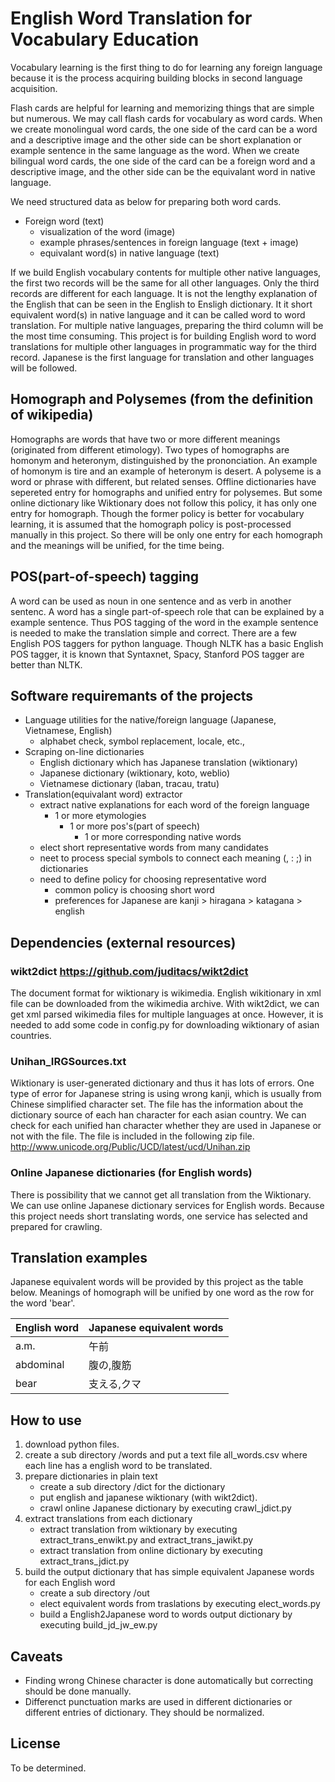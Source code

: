 # English Word Translation for Vocabulary Education
Vocabulary learning is the first thing to do for learning any foreign language because it is the process acquiring building blocks in second language acquisition.

Flash cards are helpful for learning and memorizing things that are simple but numerous.
We may call flash cards for vocabulary as word cards.
When we create monolingual word cards, the one side of the card can be a word and a descriptive image and the other side can be short explanation or example sentence in the same language as the word.
When we create bilingual word cards, the one side of the card can be a foreign word and a descriptive image, and the other side can be the equivalant word in native language.

We need structured data as below for preparing both word cards.
* Foreign word (text)
  * visualization of the word (image)
  * example phrases/sentences in foreign language (text + image)
  * equivalant word(s) in native language (text)

If we build English vocabulary contents for multiple other native languages, the first two records will be the same for all other languages.
Only the third records are different for each language.
It is not the lengthy explanation of the English that can be seen in the English to Ensligh dictionary.
It it short equivalent word(s) in native language and it can be called word to word translation.
For multiple native languages, preparing the third column will be the most time consuming.
This project is for building English word to word translations for multiple other languages in programmatic way for the third record.
Japanese is the first language for translation and other languages will be followed.

## Homograph and Polysemes (from the definition of wikipedia)
Homographs are words that have two or more different meanings (originated from different etimology).
Two types of homographs are homonym and heteronym, distinguished by the prononciation.
An example of homonym is tire and an example of heteronym is desert.
A polyseme is a word or phrase with different, but related senses.
Offline dictionaries have sepereted entry for homographs and unified entry for polysemes.
But some online dictionary like Wiktionary does not follow this policy, it has only one entry for homograph.
Though the former policy is better for vocabulary learning, it is assumed that the homograph policy is post-processed manually in this project.
So there will be only one entry for each homograph and the meanings will be unified, for the time being.

## POS(part-of-speech) tagging
A word can be used as noun in one sentence and as verb in another sentenc.
A word has a single part-of-speech role that can be explained by a example sentence.
Thus POS tagging of the word in the example sentence is needed to make the translation simple and correct.
There are a few English POS taggers for python language.
Though NLTK has a basic English POS tagger, it is known that Syntaxnet, Spacy, Stanford POS tagger are better than NLTK.

## Software requiremants of the projects
* Language utilities for the native/foreign language (Japanese, Vietnamese, English)
  * alphabet check, symbol replacement, locale, etc.,
* Scraping on-line dictionaries
  * English dictionary which has Japanese translation (wiktionary)
  * Japanese dictionary (wiktionary, koto, weblio)
  * Vietnamese dictionary (laban, tracau, tratu)
* Translation(equivalant word) extractor
  * extract native explanations for each word of the foreign language
    * 1 or more etymologies
      * 1 or more pos's(part of speech)
        * 1 or more corresponding native words
  * elect short representative words from many candidates
  * neet to process special symbols to connect each meaning (, : ;) in dictionaries
  * need to define policy for choosing representative word
    * common policy is choosing short word
    * preferences for Japanese are kanji > hiragana > katagana > english

## Dependencies (external resources)
### wikt2dict https://github.com/juditacs/wikt2dict
The document format for wiktionary is wikimedia.
English wikitionary in xml file can be downloaded from the wikimedia archive.
With wikt2dict, we can get xml parsed wikimedia files for multiple languages at once.
However, it is needed to add some code in config.py for downloading wiktionary of asian countries.

### Unihan_IRGSources.txt
Wiktionary is user-generated dictionary and thus it has lots of errors.
One type of error for Japanese string is using wrong kanji, which is usually from Chinese simplified character set.
The file has the information about the dictionary source of each han character for each asian country.
We can check for each unified han character whether they are used in Japanese or not with the file.
The file is included in the following zip file. http://www.unicode.org/Public/UCD/latest/ucd/Unihan.zip

### Online Japanese dictionaries (for English words)
There is possibility that we cannot get all translation from the Wiktionary.
We can use online Japanese dictionary services for English words.
Because this project needs short translating words, one service has selected and prepared for crawling.

## Translation examples
Japanese equivalent words will be provided by this project as the table below.
Meanings of homograph will be unified by one word as the row for the word 'bear'.

English word | Japanese equivalent words
------------ | ------------
a.m. | 午前
abdominal | 腹の,腹筋
bear | 支える,クマ

## How to use
1. download python files.
2. create a sub directory /words and put a text file all_words.csv where each line has a english word to be translated.
3. prepare dictionaries in plain text
   * create a sub directory /dict for the dictionary
   * put english and japanese wiktionary (with wikt2dict).
   * crawl online Japanese dictionary by executing crawl_jdict.py
4. extract translations from each dictionary
   * extract translation from wiktionary by executing extract_trans_enwikt.py and extract_trans_jawikt.py
   * extract translation from online dictionary by executing extract_trans_jdict.py
5. build the output dictionary that has simple equivalent Japanese words for each English word
   * create a sub directory /out
   * elect equivalent words from traslations by executing elect_words.py
   * build a English2Japanese word to words output dictionary by executing build_jd_jw_ew.py

## Caveats
* Finding wrong Chinese character is done automatically but correcting should be done manually.
* Differenct punctuation marks are used in different dictionaries or different entries of dictionary. They should be normalized.

## License
To be determined.
